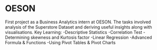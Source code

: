 # OESON
First project as a Business Analytics intern at OESON. The tasks involved analysis of the Superstore Dataset and deriving useful insights along with visualisations.
Key Learning:
-Descriptive Statistics
-Correlation Test
-Determining skewness and Kurtosis factor
-Linear Regression
-Advanced Formula & Functions
-Using Pivot Tables & Pivot Charts
